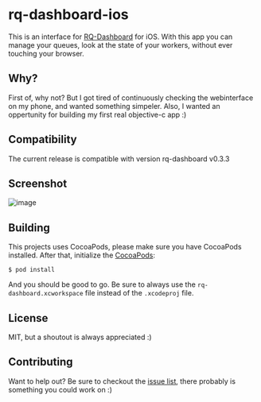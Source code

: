 # rq-dashboard-ios
This is an interface for [RQ-Dashboard](https://github.com/nvie/rq-dashboard) for iOS. With this app you can manage your queues, look at the state of your workers, without ever touching your browser.

## Why?
First of, why not? But I got tired of continuously checking the webinterface on my phone, and wanted something simpeler. Also, I wanted an oppertunity for building my first real objective-c app :)

## Compatibility
The current release is compatible with version rq-dashboard v0.3.3

## Screenshot
![image](https://raw.github.com/svdgraaf/rq-dashboard-ios/master/screenshot.png)

## Building
This projects uses CocoaPods, please make sure you have CocoaPods installed. After that, initialize the [CocoaPods](http://cocoapods.org/):

	$ pod install

And you should be good to go. Be sure to always use the `rq-dashboard.xcworkspace` file instead of the `.xcodeproj` file.

## License
MIT, but a shoutout is always appreciated :)

## Contributing
Want to help out? Be sure to checkout the [issue list](https://github.com/svdgraaf/rq-dashboard-ios/issues), there probably is something you could work on :)
